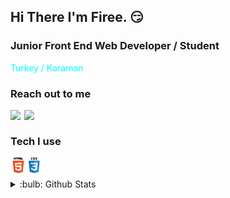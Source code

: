 ## Hi There I'm Firee. :smirk:

### Junior Front End Web Developer / Student

<font color="aqua">
Turkey / Karaman
</font>

### Reach out to me


[<img  width="22" src="https://unpkg.com/simple-icons@v5/icons/discord.svg" align="left"  />][Discord]

[<img  width="22" src="https://unpkg.com/simple-icons@v5/icons/instagram.svg" align="left"  />][instagram]

<br />

[instagram]: https://instagram.com/xozgur_can

[Discord]: https://discord.com/users/567051950953201665

### Tech I use

<img align="left"  src="https://raw.githubusercontent.com/github/explore/80688e429a7d4ef2fca1e82350fe8e3517d3494d/topics/html/html.png" width="25" height="25"> 

<img  align="left" src="https://raw.githubusercontent.com/github/explore/80688e429a7d4ef2fca1e82350fe8e3517d3494d/topics/css/css.png" width="25" height="25"> 


<br />
<br />

<details>
<summary>:bulb: Github Stats</summary>
<img src="https://github-readme-stats.vercel.app/api?username=PuFiree&theme=radical"> 
 

<img src="https://github-readme-stats.vercel.app/api/top-langs/?=anuraghazra&layout=compact&theme=radical" align="right"> 

</details>

